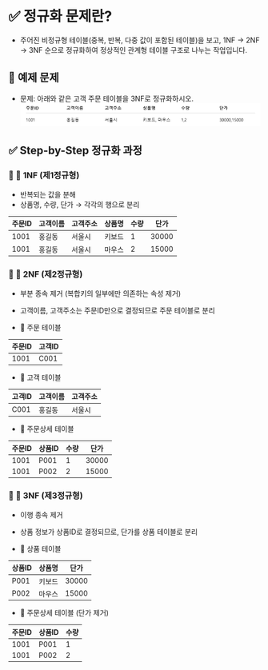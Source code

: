 # ✅ 정규화 문제란?
- 주어진 비정규형 테이블(중복, 반복, 다중 값이 포함된 테이블)을 보고, 1NF → 2NF → 3NF 순으로 정규화하여 정상적인 관계형 테이블 구조로 나누는 작업입니다.

## 📘 예제 문제
- 문제: 아래와 같은 고객 주문 테이블을 3NF로 정규화하시오.
![alt text](image-1.png)


## ✅ Step-by-Step 정규화 과정
### 🔹 🥇 1NF (제1정규형)
- 반복되는 값을 분해
- 상품명, 수량, 단가 → 각각의 행으로 분리

| 주문ID | 고객이름 | 고객주소 | 상품명 | 수량 | 단가 |
|---|---|---|---|---|---|
| 1001 | 홍길동 | 서울시 | 키보드 | 1 | 30000 |
| 1001 | 홍길동 | 서울시 | 마우스 | 2 | 15000 |



### 🔹 🥈 2NF (제2정규형)
- 부분 종속 제거 (복합키의 일부에만 의존하는 속성 제거)
- 고객이름, 고객주소는 주문ID만으로 결정되므로 주문 테이블로 분리

- 📄 주문 테이블

| 주문ID | 고객ID |
|--------|--------|
| 1001 | C001 |

- 📄 고객 테이블

| 고객ID | 고객이름 | 고객주소 |
|--------|----------|----------|
| C001 | 홍길동 | 서울시 |

- 📄 주문상세 테이블

| 주문ID | 상품ID | 수량 | 단가 |
|--------|--------|------|------|
| 1001 | P001 | 1 | 30000 |
| 1001 | P002 | 2 | 15000 |

### 🔹 🥉 3NF (제3정규형)
- 이행 종속 제거
- 상품 정보가 상품ID로 결정되므로, 단가를 상품 테이블로 분리

- 📄 상품 테이블

| 상품ID | 상품명 | 단가 |
|--------|--------|------|
| P001 | 키보드 | 30000 |
| P002 | 마우스 | 15000 |

- 📄 주문상세 테이블 (단가 제거)

| 주문ID | 상품ID | 수량 |
|--------|--------|------|
| 1001 | P001 | 1 |
| 1001 | P002 | 2 |

